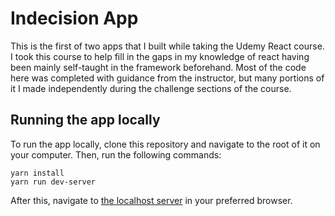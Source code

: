 # Indecision App

This is the first of two apps that I built while taking the Udemy React course.
I took this course to help fill in the gaps in my knowledge of react having been
mainly self-taught in the framework beforehand. Most of the code here was completed with guidance from the instructor, but many portions of it I made independently during the challenge sections of the course.

## Running the app locally

To run the app locally, clone this repository and navigate to the root of it
on your computer. Then, run the following commands:

```
yarn install
yarn run dev-server
```

After this, navigate to [the localhost server](http://localhost:8080/) in your preferred browser.